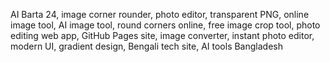 AI Barta 24, image corner rounder, photo editor, transparent PNG, online image tool, AI image tool, round corners online, free image crop tool, photo editing web app, GitHub Pages site, image converter, instant photo editor, modern UI, gradient design, Bengali tech site, AI tools Bangladesh
